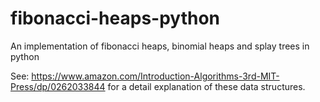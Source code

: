 # fibonacci-heaps-python
An implementation of fibonacci heaps, binomial heaps and splay trees in python

See: https://www.amazon.com/Introduction-Algorithms-3rd-MIT-Press/dp/0262033844 for a detail explanation of these data structures. 
